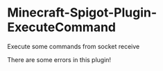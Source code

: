 # Minecraft-Spigot-Plugin-ExecuteCommand
Execute some commands from socket receive

There are some errors in this plugin!

